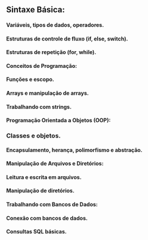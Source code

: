## Sintaxe Básica:

#### Variáveis, tipos de dados, operadores.
#### Estruturas de controle de fluxo (if, else, switch).
#### Estruturas de repetição (for, while).
#### Conceitos de Programação:

#### Funções e escopo.
#### Arrays e manipulação de arrays.
#### Trabalhando com strings.
#### Programação Orientada a Objetos (OOP):

### Classes e objetos.
#### Encapsulamento, herança, polimorfismo e abstração.
#### Manipulação de Arquivos e Diretórios:

#### Leitura e escrita em arquivos.
#### Manipulação de diretórios.
#### Trabalhando com Bancos de Dados:

#### Conexão com bancos de dados.
#### Consultas SQL básicas.
